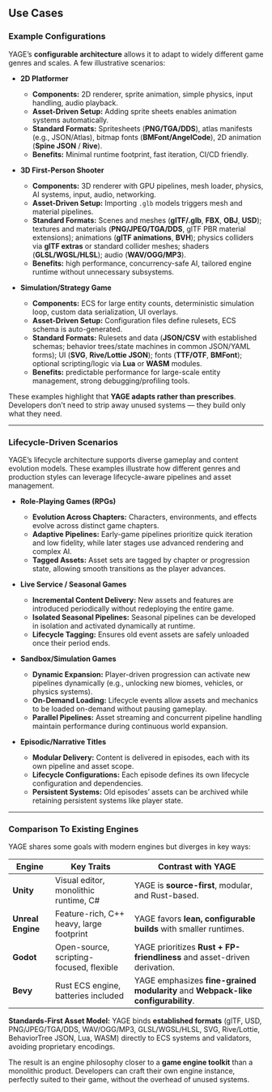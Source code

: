 ## Use Cases

### Example Configurations

YAGE’s **configurable architecture** allows it to adapt to widely different game genres and scales. A few illustrative scenarios:

* **2D Platformer**
  * **Components:** 2D renderer, sprite animation, simple physics, input handling, audio playback.
  * **Asset-Driven Setup:** Adding sprite sheets enables animation systems automatically.
  * **Standard Formats:** Spritesheets (**PNG/TGA/DDS**), atlas manifests (e.g., JSON/Atlas), bitmap fonts (**BMFont/AngelCode**), 2D animation (**Spine JSON** / **Rive**).
  * **Benefits:** Minimal runtime footprint, fast iteration, CI/CD friendly.

* **3D First-Person Shooter**
  * **Components:** 3D renderer with GPU pipelines, mesh loader, physics, AI systems, input, audio, networking.
  * **Asset-Driven Setup:** Importing `.glb` models triggers mesh and material pipelines.
  * **Standard Formats:** Scenes and meshes (**glTF/.glb**, **FBX**, **OBJ**, **USD**); textures and materials (**PNG/JPEG/TGA/DDS**, glTF PBR material extensions); animations (**glTF animations**, **BVH**); physics colliders via **glTF extras** or standard collider meshes; shaders (**GLSL/WGSL/HLSL**); audio (**WAV/OGG/MP3**).
  * **Benefits:** high performance, concurrency-safe AI, tailored engine runtime without unnecessary subsystems.

* **Simulation/Strategy Game**
  * **Components:** ECS for large entity counts, deterministic simulation loop, custom data serialization, UI overlays.
  * **Asset-Driven Setup:** Configuration files define rulesets, ECS schema is auto-generated.
  * **Standard Formats:** Rulesets and data (**JSON/CSV** with established schemas; behavior trees/state machines in common JSON/YAML forms); UI (**SVG**, **Rive/Lottie JSON**); fonts (**TTF/OTF**, **BMFont**); optional scripting/logic via **Lua** or **WASM** modules.
  * **Benefits:** predictable performance for large-scale entity management, strong debugging/profiling tools.

These examples highlight that **YAGE adapts rather than prescribes**. Developers don’t need to strip away unused systems — they build only what they need.

---

### Lifecycle-Driven Scenarios

YAGE’s lifecycle architecture supports diverse gameplay and content evolution models. These examples illustrate how different genres and production styles can leverage lifecycle-aware pipelines and asset management.

* **Role-Playing Games (RPGs)**
  * **Evolution Across Chapters:** Characters, environments, and effects evolve across distinct game chapters.
  * **Adaptive Pipelines:** Early-game pipelines prioritize quick iteration and low fidelity, while later stages use advanced rendering and complex AI.
  * **Tagged Assets:** Asset sets are tagged by chapter or progression state, allowing smooth transitions as the player advances.

* **Live Service / Seasonal Games**
  * **Incremental Content Delivery:** New assets and features are introduced periodically without redeploying the entire game.
  * **Isolated Seasonal Pipelines:** Seasonal pipelines can be developed in isolation and activated dynamically at runtime.
  * **Lifecycle Tagging:** Ensures old event assets are safely unloaded once their period ends.

* **Sandbox/Simulation Games**
  * **Dynamic Expansion:** Player-driven progression can activate new pipelines dynamically (e.g., unlocking new biomes, vehicles, or physics systems).
  * **On-Demand Loading:** Lifecycle events allow assets and mechanics to be loaded on-demand without pausing gameplay.
  * **Parallel Pipelines:** Asset streaming and concurrent pipeline handling maintain performance during continuous world expansion.

* **Episodic/Narrative Titles**
  * **Modular Delivery:** Content is delivered in episodes, each with its own pipeline and asset scope.
  * **Lifecycle Configurations:** Each episode defines its own lifecycle configuration and dependencies.
  * **Persistent Systems:** Old episodes’ assets can be archived while retaining persistent systems like player state.

---

### Comparison To Existing Engines

YAGE shares some goals with modern engines but diverges in key ways:

| Engine | Key Traits | Contrast with YAGE |
| ----- | ----- | ----- |
| **Unity** | Visual editor, monolithic runtime, C\# | YAGE is **source-first**, modular, and Rust-based. |
| **Unreal Engine** | Feature-rich, C++ heavy, large footprint | YAGE favors **lean, configurable builds** with smaller runtimes. |
| **Godot** | Open-source, scripting-focused, flexible | YAGE prioritizes **Rust \+ FP-friendliness** and asset-driven derivation. |
| **Bevy** | Rust ECS engine, batteries included | YAGE emphasizes **fine-grained modularity** and **Webpack-like configurability**. |

**Standards-First Asset Model:** YAGE binds **established formats** (glTF, USD, PNG/JPEG/TGA/DDS, WAV/OGG/MP3, GLSL/WGSL/HLSL, SVG, Rive/Lottie, BehaviorTree JSON, Lua, WASM) directly to ECS systems and validators, avoiding proprietary encodings.

The result is an engine philosophy closer to a **game engine toolkit** than a monolithic product. Developers can craft their own engine instance, perfectly suited to their game, without the overhead of unused systems.
